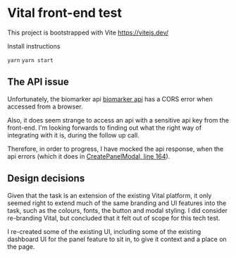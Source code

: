 # Vital front-end test

This project is bootstrapped with Vite https://vitejs.dev/

Install instructions

`yarn`
`yarn start`

## The API issue

Unfortunately, the biomarker api [biomarker api](https://docs.tryvital.io/api-reference/lab-testing/biomarkers) has a CORS error when accessed from a browser.

Also, it does seem strange to access an api with a sensitive api key from the front-end. I'm looking forwards to finding out what the right way of integrating with it is, during the follow up call.

Therefore, in order to progress, I have mocked the api response, when the api errors (which it does in [CreatePanelModal, line 164](https://github.com/romanstan1/vital-front-end/blob/65361d49be6b2583bf55f0786b53715c703eb941/src/components/CreatePanelModal/CreatePanelModal.tsx#L165C1-L165C1)).

## Design decisions

Given that the task is an extension of the existing Vital platform, it only seemed right to extend much of the same branding and UI features into the task, such as the colours, fonts, the button and modal styling. I did consider re-branding Vital, but concluded that it felt out of scope for this tech test.

I re-created some of the existing UI, including some of the existing dashboard UI for the panel feature to sit in, to give it context and a place on the page.
